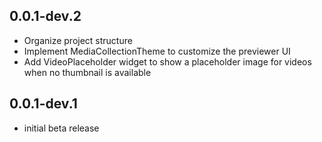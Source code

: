 ## 0.0.1-dev.2

* Organize project structure
* Implement MediaCollectionTheme to customize the previewer UI
* Add VideoPlaceholder widget to show a placeholder image for videos when no thumbnail is available

## 0.0.1-dev.1

* initial beta release
